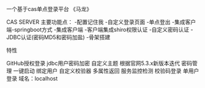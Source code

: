 一个基于cas单点登录平台
《马龙》

CAS SERVER
主要功能点：
-配置记住我
-自定义登录页面
-单点登出
-集成客户端-springboot方式
-集成客户端
-客户端集成shiro权限认证
-自定义密码认证
-JDBC认证(密码MD5和密码加盐)
-骨架搭建

特性

GitHub授权登录
jdbc用户密码加密
自定义主题
根据官网5.3.x新版本迭代
密码管理
一键启动
绑定用户
自定义校验器
多属性返回
服务监控检测
校验码登录
单用户登录
域名：localhost
